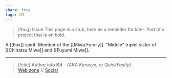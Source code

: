 ```yaml
---
share: true
tags: CM
---
```

> [!bug] Issue
> This page is a stub, here as a reminder for later. Part of a project that is on hold.

A [[Fox]] spirit. Member of the [[Miwa Family]]. "Middle" triplet sister of [[Chinatsu Miwa]] and [[Fuyumi Miwa]].

-----
> [!cite] Author info
> **Kit** - *(AKA Kerosyn, or QuickFastly)*\
> [Web zone](https://kerosyn.link) // [Social](https://a.tripulse.link/@kit)